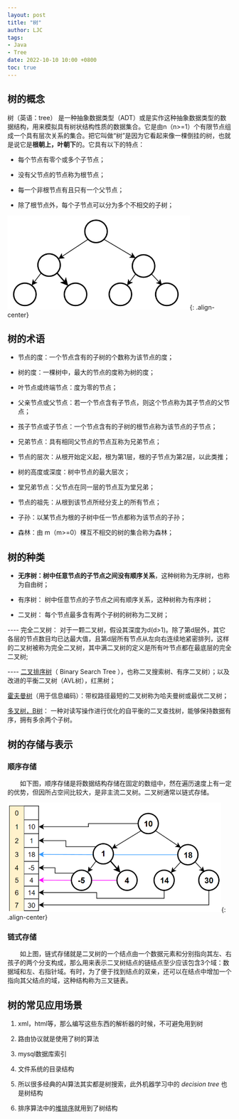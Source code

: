 ```yaml
---
layout: post
title: "树"
author: LJC
tags:
- Java
- Tree
date: 2022-10-10 10:00 +0800
toc: true
---
```


## 树的概念

树（英语：tree） 是一种抽象数据类型（ADT）或是实作这种抽象数据类型的数据结构，用来模拟具有树状结构性质的数据集合。它是由n（n>=1）个有限节点组成一个具有层次关系的集合。把它叫做“树”是因为它看起来像一棵倒挂的树，也就是说它是**根朝上，叶朝下**的。它具有以下的特点：

- 每个节点有零个或多个子节点；

- 没有父节点的节点称为根节点；

- 每一个非根节点有且只有一个父节点；

- 除了根节点外，每个子节点可以分为多个不相交的子树；

![tree.png](/images/tree.png "树"){: .align-center}

## 树的术语

- 节点的度：一个节点含有的子树的个数称为该节点的度；

- 树的度：一棵树中，最大的节点的度称为树的度；

- 叶节点或终端节点：度为零的节点；

- 父亲节点或父节点：若一个节点含有子节点，则这个节点称为其子节点的父节点；

- 孩子节点或子节点：一个节点含有的子树的根节点称为该节点的子节点；

- 兄弟节点：具有相同父节点的节点互称为兄弟节点；

- 节点的层次：从根开始定义起，根为第1层，根的子节点为第2层，以此类推；

- 树的高度或深度：树中节点的最大层次；

- 堂兄弟节点：父节点在同一层的节点互为堂兄弟；

- 节点的祖先：从根到该节点所经分支上的所有节点；

- 子孙：以某节点为根的子树中任一节点都称为该节点的子孙；

- 森林：由 m（m>=0）棵互不相交的树的集合称为森林；

## 树的种类

- **无序树：**树中任意节点的子**节点之间没有顺序关系**，这种树称为无序树，也称为自由树；

- 有序树： 树中任意节点的子节点之间有顺序关系，这种树称为有序树；

- 二叉树： 每个节点最多含有两个子树的树称为二叉树；

---- 完全二叉树： 对于一颗二叉树，假设其深度为d(d>1)。除了第d层外，其它各层的节点数目均已达最大值，且第d层所有节点从左向右连续地紧密排列，这样的二叉树被称为完全二叉树，其中满二叉树的定义是所有叶节点都在最底层的完全二叉树;

---- [二叉排序树](https://jeremy1lee.github.io/2022/10/02/binary-search-tree/)（ Binary Search Tree ），也称二叉搜索树、有序二叉树）；以及改进的平衡二叉树（AVL树），红黑树；

[霍夫曼树](https://jeremy1lee.github.io/2022/09/28/huff-tree/)（用于信息编码）：带权路径最短的二叉树称为哈夫曼树或最优二叉树；

[多叉树，B树](https://jeremy1lee.github.io/2022/10/07/multiway-tree/)： 一种对读写操作进行优化的自平衡的二叉查找树，能够保持数据有序，拥有多余两个子树。

## 树的存储与表示

### 顺序存储

&emsp;&emsp;如下图，顺序存储是将数据结构存储在固定的数组中，然在遍历速度上有一定的优势，但因所占空间比较大，是非主流二叉树。二叉树通常以链式存储。

![arrayTree.png](/images/arrayTree.png "顺序存储与链式存储"){: .align-center}

### 链式存储

&emsp;&emsp;如上图，链式存储就是二叉树的一个结点由一个数据元素和分别指向其左、右孩子的两个分支构成，那么用来表示二叉树结点的链结点至少应该包含3个域：数据域和左、右指针域。有时，为了便于找到结点的双亲，还可以在结点中增加一个指向其父结点的域，这种结构称为三叉链表。

## 树的常见应用场景

1. xml，html等，那么编写这些东西的解析器的时候，不可避免用到树

2. 路由协议就是使用了树的算法

3. mysql数据库索引

4. 文件系统的目录结构

5. 所以很多经典的AI算法其实都是树搜索，此外机器学习中的 *decision tree* 也是树结构

6. 排序算法中的[堆排序](https://jeremy1lee.github.io/2022/09/27/heap-sort/)就用到了树结构

